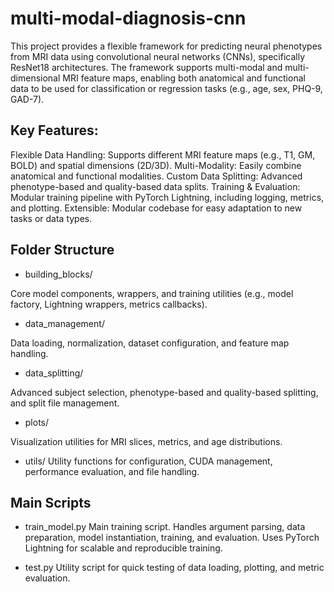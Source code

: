 # multi-modal-diagnosis-cnn
This project provides a flexible framework for predicting neural phenotypes from MRI data using convolutional neural networks (CNNs), specifically ResNet18 architectures. The framework supports multi-modal and multi-dimensional MRI feature maps, enabling both anatomical and functional data to be used for classification or regression tasks (e.g., age, sex, PHQ-9, GAD-7).

## Key Features:
Flexible Data Handling: Supports different MRI feature maps (e.g., T1, GM, BOLD) and spatial dimensions (2D/3D).
Multi-Modality: Easily combine anatomical and functional modalities.
Custom Data Splitting: Advanced phenotype-based and quality-based data splits.
Training & Evaluation: Modular training pipeline with PyTorch Lightning, including logging, metrics, and plotting.
Extensible: Modular codebase for easy adaptation to new tasks or data types.

## Folder Structure
- building_blocks/

Core model components, wrappers, and training utilities (e.g., model factory, Lightning wrappers, metrics callbacks).

- data_management/

Data loading, normalization, dataset configuration, and feature map handling.

- data_splitting/

Advanced subject selection, phenotype-based and quality-based splitting, and split file management.

- plots/

Visualization utilities for MRI slices, metrics, and age distributions.

- utils/
Utility functions for configuration, CUDA management, performance evaluation, and file handling.

## Main Scripts
- train_model.py
Main training script. Handles argument parsing, data preparation, model instantiation, training, and evaluation. Uses PyTorch Lightning for scalable and reproducible training.

- test.py
Utility script for quick testing of data loading, plotting, and metric evaluation.
